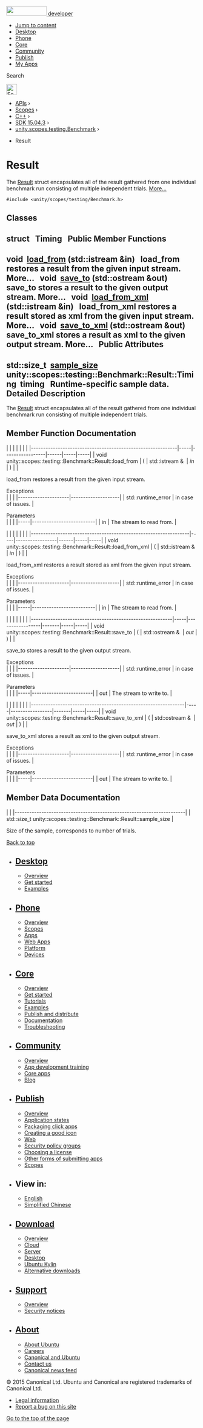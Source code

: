 <a href="https://developer.ubuntu.com/" class="logo-ubuntu"><img src="https://developer.ubuntu.com/assets/sites/ubuntu/latest/u/img/logos/logo-ubuntu-orange.svg" width="106" height="25" /> <span>developer</span></a>

-   [Jump to content](index.html#main-content)
-   [Desktop](https://developer.ubuntu.com/en/desktop/)
-   [Phone](https://developer.ubuntu.com/en/phone/)
-   [Core](https://developer.ubuntu.com/core)
-   [Community](https://developer.ubuntu.com/en/community/)
-   [Publish](https://developer.ubuntu.com/en/publish/)
-   [My Apps](https://myapps.developer.ubuntu.com/)

Search

<img src="https://developer.ubuntu.com/assets/sites/ubuntu/latest/u/img/search-white.svg" alt="Search" height="28" />

-   [APIs](../../../../index.html) ›
-   [Scopes](../../../index.html) ›
-   [C++](../../index.html) ›
-   [SDK 15.04.3](../index.html) ›
-   [unity.scopes.testing.Benchmark](../unity.scopes.testing.Benchmark/index.html) ›

<!-- -->

-   Result

Result
======

The <a href="index.html" class="el" title="The Result struct encapsulates all of the result gathered from one individual benchmark run consistin...">Result</a> struct encapsulates all of the result gathered from one individual benchmark run consisting of multiple independent trials. [More...](index.html#details)

`#include <unity/scopes/testing/Benchmark.h>`

<span id="nested-classes"></span> Classes
-----------------------------------------

struct  
Timing
 
<span id="pub-methods"></span> Public Member Functions
------------------------------------------------------

void 
<a href="index.html#a6a5b4c13c5577319208b16f2fc6f376b" class="el">load_from</a> (std::istream &in)
 
load\_from restores a result from the given input stream. More...
 
void 
<a href="index.html#affa8a2fa514327d6c776bb2524564683" class="el">save_to</a> (std::ostream &out)
 
save\_to stores a result to the given output stream. More...
 
void 
<a href="index.html#a7e39e38d5459491afcad135dfc085f20" class="el">load_from_xml</a> (std::istream &in)
 
load\_from\_xml restores a result stored as xml from the given input stream. More...
 
void 
<a href="index.html#a287d480be8dd59a705ad6d6608cb3abd" class="el">save_to_xml</a> (std::ostream &out)
 
save\_to\_xml stores a result as xml to the given output stream. More...
 
<span id="pub-attribs"></span> Public Attributes
------------------------------------------------

std::size\_t 
<a href="index.html#af4afaf13e8274b469e238169e03f6709" class="el">sample_size</a>
 
<span id="a888340f628b36ebfe7b4df0f2dd93593" class="anchor"></span> unity::scopes::testing::Benchmark::Result::Timing 
timing
 
Runtime-specific sample data.
 
<span id="details"></span>
Detailed Description
--------------------

The <a href="index.html" class="el" title="The Result struct encapsulates all of the result gathered from one individual benchmark run consistin...">Result</a> struct encapsulates all of the result gathered from one individual benchmark run consisting of multiple independent trials.

Member Function Documentation
-----------------------------

<span id="a6a5b4c13c5577319208b16f2fc6f376b" class="anchor"></span>
|                                                            |     |                 |      |     |     |
|------------------------------------------------------------|-----|-----------------|------|-----|-----|
| void unity::scopes::testing::Benchmark::Result::load\_from | (   | std::istream &  | *in* | )   |     |

load\_from restores a result from the given input stream.

Exceptions  
|                     |                    |
|---------------------|--------------------|
| std::runtime\_error | in case of issues. |

<!-- -->

Parameters  
|     |                          |
|-----|--------------------------|
| in  | The stream to read from. |

<span id="a7e39e38d5459491afcad135dfc085f20" class="anchor"></span>
|                                                                 |     |                 |      |     |     |
|-----------------------------------------------------------------|-----|-----------------|------|-----|-----|
| void unity::scopes::testing::Benchmark::Result::load\_from\_xml | (   | std::istream &  | *in* | )   |     |

load\_from\_xml restores a result stored as xml from the given input stream.

Exceptions  
|                     |                    |
|---------------------|--------------------|
| std::runtime\_error | in case of issues. |

<!-- -->

Parameters  
|     |                          |
|-----|--------------------------|
| in  | The stream to read from. |

<span id="affa8a2fa514327d6c776bb2524564683" class="anchor"></span>
|                                                          |     |                 |       |     |     |
|----------------------------------------------------------|-----|-----------------|-------|-----|-----|
| void unity::scopes::testing::Benchmark::Result::save\_to | (   | std::ostream &  | *out* | )   |     |

save\_to stores a result to the given output stream.

Exceptions  
|                     |                    |
|---------------------|--------------------|
| std::runtime\_error | in case of issues. |

<!-- -->

Parameters  
|     |                         |
|-----|-------------------------|
| out | The stream to write to. |

<span id="a287d480be8dd59a705ad6d6608cb3abd" class="anchor"></span>
|                                                               |     |                 |       |     |     |
|---------------------------------------------------------------|-----|-----------------|-------|-----|-----|
| void unity::scopes::testing::Benchmark::Result::save\_to\_xml | (   | std::ostream &  | *out* | )   |     |

save\_to\_xml stores a result as xml to the given output stream.

Exceptions  
|                     |                    |
|---------------------|--------------------|
| std::runtime\_error | in case of issues. |

<!-- -->

Parameters  
|     |                         |
|-----|-------------------------|
| out | The stream to write to. |

Member Data Documentation
-------------------------

<span id="af4afaf13e8274b469e238169e03f6709" class="anchor"></span>
|                                                                      |
|----------------------------------------------------------------------|
| std::size\_t unity::scopes::testing::Benchmark::Result::sample\_size |

Size of the sample, corresponds to number of trials.

[Back to top](index.html#)

-   [Desktop](https://developer.ubuntu.com/en/desktop/)
    ---------------------------------------------------

    -   [Overview](https://developer.ubuntu.com/en/desktop/)
    -   [Get started](http://snapcraft.io/?utm_source=developer.ubuntu.com&utm_medium=devportal&utm_term=snaps%20snapcraft%20desktop&utm_content=menu&utm_campaign=duc_snappers)
    -   [Examples](https://github.com/ubuntu/snappy-playpen)

-   [Phone](https://developer.ubuntu.com/en/phone/)
    -----------------------------------------------

    -   [Overview](https://developer.ubuntu.com/en/phone/)
    -   [Scopes](https://developer.ubuntu.com/en/phone/scopes/)
    -   [Apps](https://developer.ubuntu.com/en/phone/apps/)
    -   [Web Apps](https://developer.ubuntu.com/en/phone/web/)
    -   [Platform](https://developer.ubuntu.com/en/phone/platform/)
    -   [Devices](https://developer.ubuntu.com/en/phone/devices/)

-   [Core](https://developer.ubuntu.com/core)
    -----------------------------------------

    -   [Overview](https://developer.ubuntu.com/core)
    -   [Get started](https://developer.ubuntu.com/core/get-started)
    -   [Tutorials](https://developer.ubuntu.com/core/tutorials)
    -   [Examples](https://developer.ubuntu.com/core/examples)
    -   [Publish and distribute](https://developer.ubuntu.com/core/publish-and-distribute)
    -   [Documentation](https://developer.ubuntu.com/core/documentation)
    -   [Troubleshooting](https://developer.ubuntu.com/core/troubleshooting)

-   [Community](https://developer.ubuntu.com/en/community/)
    -------------------------------------------------------

    -   [Overview](https://developer.ubuntu.com/en/community/)
    -   [App development training](https://developer.ubuntu.com/en/community/training/)
    -   [Core apps](https://developer.ubuntu.com/en/community/core-apps/)
    -   [Blog](https://developer.ubuntu.com/en/community/blog/)

-   [Publish](https://developer.ubuntu.com/en/publish/)
    ---------------------------------------------------

    -   [Overview](https://developer.ubuntu.com/en/publish/)
    -   [Application states](https://developer.ubuntu.com/en/publish/application-states/)
    -   [Packaging click apps](https://developer.ubuntu.com/en/publish/packaging-click-apps/)
    -   [Creating a good icon](https://developer.ubuntu.com/en/publish/creating-a-good-icon/)
    -   [Web](https://developer.ubuntu.com/en/publish/web/)
    -   [Security policy groups](https://developer.ubuntu.com/en/publish/security-policy-groups/)
    -   [Choosing a license](https://developer.ubuntu.com/en/publish/choosing-a-license/)
    -   [Other forms of submitting apps](https://developer.ubuntu.com/en/publish/other-forms-of-submitting-apps/)
    -   [Scopes](https://developer.ubuntu.com/en/publish/scopes/)

-   View in:
    --------

    -   [English](index.html "Change to language: English")
    -   [Simplified Chinese](index.html "Change to language: Simplified Chinese")

-   [Download](http://ubuntu.com/download/)
    ---------------------------------------

    -   [Overview](http://ubuntu.com/download)
    -   [Cloud](http://ubuntu.com/download/cloud)
    -   [Server](http://ubuntu.com/download/server)
    -   [Desktop](http://ubuntu.com/download/desktop)
    -   [Ubuntu Kylin](http://ubuntu.com/download/ubuntu-kylin)
    -   [Alternative downloads](http://ubuntu.com/download/alternative-downloads)

-   [Support](http://ubuntu.com/support/)
    -------------------------------------

    -   [Overview](http://ubuntu.com/support)
    -   [Security notices](http://www.ubuntu.com/usn/)

-   [About](http://ubuntu.com/about/)
    ---------------------------------

    -   [About Ubuntu](http://ubuntu.com/about/about-ubuntu)
    -   [Careers](http://www.canonical.com/careers)
    -   [Canonical and Ubuntu](http://ubuntu.com/about/canonical-and-ubuntu)
    -   [Contact us](http://ubuntu.com/about/contact-us)
    -   [Canonical news feed](http://insights.ubuntu.com/feed/)

© 2015 Canonical Ltd. Ubuntu and Canonical are registered trademarks of Canonical Ltd.

-   [Legal information](http://www.ubuntu.com/legal)
-   [Report a bug on this site](https://bugs.launchpad.net/developer-ubuntu-com/)

<span class="accessibility-aid">[Go to the top of the page](index.html#)</span>
